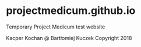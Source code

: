 # projectmedicum.github.io
Temporary Project Medicum test website

Kacper Kochan @ Bartłomiej Kuczek
Copyright 2018
